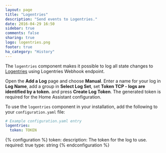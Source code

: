 ```yaml
---
layout: page
title: "Logentries"
description: "Send events to Logentries."
date: 2016-04-29 16:50
sidebar: true
comments: false
sharing: true
logo: logentries.png
footer: true
ha_category: "History"
---
```


The `logentries` component makes it possible to log all state changes to [Logentries](http://logentries.com/) using Logentries Webhook endpoint.

Open the **Add a Log** page and choose **Manual**. Enter a name for your log in **Log Name**, add a group in **Select Log Set**, set **Token TCP - logs are identified by a token.** and press **Create Log Token**. The generated token is required for the Home Assistant configuration.

To use the `logentries` component in your installation, add the following to your `configuration.yaml` file:

```yaml
# Example configuration.yaml entry
logentries:
  token: TOKEN
```

{% configuration %}
token:
  description: The token for the log to use.
  required: true
  type: string
{% endconfiguration %}

